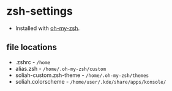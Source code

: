 # zsh-settings
- Installed with [oh-my-zsh](https://github.com/robbyrussell/oh-my-zsh).
## file locations
- .zshrc - `/home`
- alias.zsh - `/home/.oh-my-zsh/custom`
- soliah-custom.zsh-theme - `/home/.oh-my-zsh/themes`
- soliah.colorscheme - `/home/user/.kde/share/apps/konsole/`